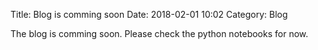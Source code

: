 Title: Blog is comming soon
Date: 2018-02-01 10:02
Category: Blog

The blog is comming soon. Please check the python notebooks for now.

